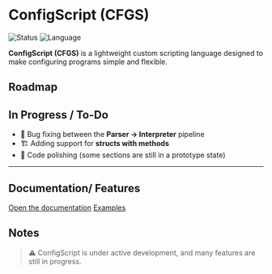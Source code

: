 # ConfigScript (CFGS)

![Status](https://img.shields.io/badge/status-in%20development-yellow)
![Language](https://img.shields.io/badge/language-CFGS-blue)

**ConfigScript (CFGS)** is a lightweight custom scripting language designed to make configuring programs simple and flexible.

## Roadmap

## In Progress / To-Do
- 🐛 Bug fixing between the **Parser → Interpreter** pipeline
- 🏗️ Adding support for **structs with methods**
- 🎨 Code polishing (some sections are still in a prototype state)

---

## Documentation/ Features

[Open the documentation](Docs.md)
[Examples](/CFGS/Examples/)


## Notes

> ⚠️ ConfigScript is under active development, and many features are still in progress.

